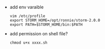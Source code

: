 * add env varaible
  ```
  vim /etc/profile
  export STORM_HOME=/opt/ronnie/storm-2.0.0
  export PATH=$STORM_HOME/bin:$PATH
  ```
* add permission on shell file?
  ```
  chmod u+x xxxx.sh
  ```